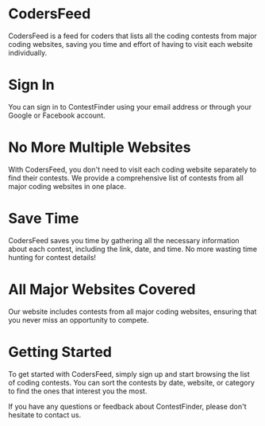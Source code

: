 # CodersFeed
CodersFeed is a feed for coders that lists all the coding contests from major coding websites, saving you time and effort of having to visit each website individually.
 
# Sign In
You can sign in to ContestFinder using your email address or through your Google or Facebook account.

# No More Multiple Websites 
With CodersFeed, you don't need to visit each coding website separately to find their contests. We provide a comprehensive list of contests from all major coding websites in one place.

# Save Time
CodersFeed saves you time by gathering all the necessary information about each contest, including the link, date, and time. No more wasting time hunting for contest details!

# All Major Websites Covered
Our website includes contests from all major coding websites, ensuring that you never miss an opportunity to compete.

# Getting Started
To get started with CodersFeed, simply sign up and start browsing the list of coding contests. You can sort the contests by date, website, or category to find the ones that interest you the most.

If you have any questions or feedback about ContestFinder, please don't hesitate to contact us.
